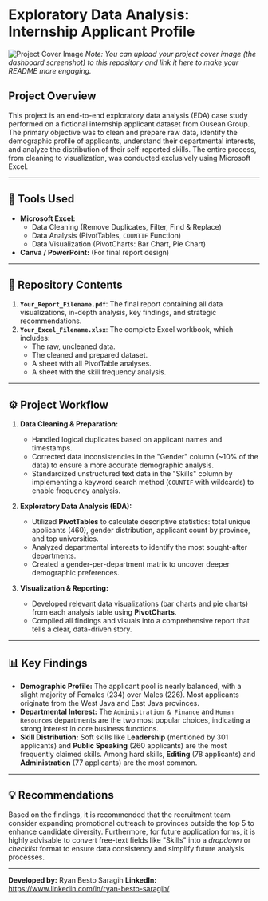 # Exploratory Data Analysis: Internship Applicant Profile

![Project Cover Image](LINK_TO_YOUR_COVER_IMAGE.png)
*Note: You can upload your project cover image (the dashboard screenshot) to this repository and link it here to make your README more engaging.*

## Project Overview

This project is an end-to-end exploratory data analysis (EDA) case study performed on a fictional internship applicant dataset from Ousean Group. The primary objective was to clean and prepare raw data, identify the demographic profile of applicants, understand their departmental interests, and analyze the distribution of their self-reported skills. The entire process, from cleaning to visualization, was conducted exclusively using Microsoft Excel.

---

## 🔧 Tools Used

*   **Microsoft Excel:**
    *   Data Cleaning (Remove Duplicates, Filter, Find & Replace)
    *   Data Analysis (PivotTables, `COUNTIF` Function)
    *   Data Visualization (PivotCharts: Bar Chart, Pie Chart)
*   **Canva / PowerPoint:** (For final report design)

---

## 📂 Repository Contents

1.  **`Your_Report_Filename.pdf`**: The final report containing all data visualizations, in-depth analysis, key findings, and strategic recommendations.
2.  **`Your_Excel_Filename.xlsx`**: The complete Excel workbook, which includes:
    *   The raw, uncleaned data.
    *   The cleaned and prepared dataset.
    *   A sheet with all PivotTable analyses.
    *   A sheet with the skill frequency analysis.

---

## ⚙️ Project Workflow

1.  **Data Cleaning & Preparation:**
    *   Handled logical duplicates based on applicant names and timestamps.
    *   Corrected data inconsistencies in the "Gender" column (~10% of the data) to ensure a more accurate demographic analysis.
    *   Standardized unstructured text data in the "Skills" column by implementing a keyword search method (`COUNTIF` with wildcards) to enable frequency analysis.

2.  **Exploratory Data Analysis (EDA):**
    *   Utilized **PivotTables** to calculate descriptive statistics: total unique applicants (460), gender distribution, applicant count by province, and top universities.
    *   Analyzed departmental interests to identify the most sought-after departments.
    *   Created a gender-per-department matrix to uncover deeper demographic preferences.

3.  **Visualization & Reporting:**
    *   Developed relevant data visualizations (bar charts and pie charts) from each analysis table using **PivotCharts**.
    *   Compiled all findings and visuals into a comprehensive report that tells a clear, data-driven story.

---

## 📊 Key Findings

*   **Demographic Profile:** The applicant pool is nearly balanced, with a slight majority of Females (234) over Males (226). Most applicants originate from the West Java and East Java provinces.
*   **Departmental Interest:** The `Administration & Finance` and `Human Resources` departments are the two most popular choices, indicating a strong interest in core business functions.
*   **Skill Distribution:** Soft skills like **Leadership** (mentioned by 301 applicants) and **Public Speaking** (260 applicants) are the most frequently claimed skills. Among hard skills, **Editing** (78 applicants) and **Administration** (77 applicants) are the most common.

---

## 💡 Recommendations

Based on the findings, it is recommended that the recruitment team consider expanding promotional outreach to provinces outside the top 5 to enhance candidate diversity. Furthermore, for future application forms, it is highly advisable to convert free-text fields like "Skills" into a *dropdown* or *checklist* format to ensure data consistency and simplify future analysis processes.

---

**Developed by:** Ryan Besto Saragih 
**LinkedIn:** https://www.linkedin.com/in/ryan-besto-saragih/
